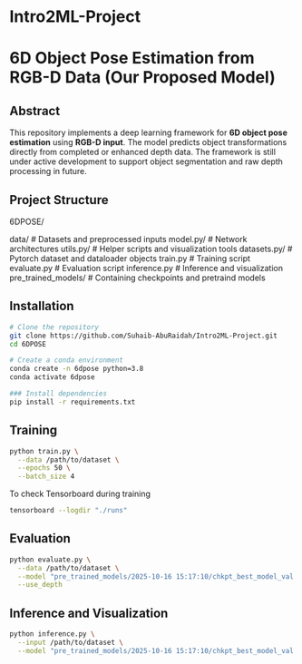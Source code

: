 # Intro2ML-Project

# 6D Object Pose Estimation from RGB-D Data (Our Proposed Model)

## Abstract
This repository implements a deep learning framework for **6D object pose estimation** using **RGB-D input**. The model predicts object transformations directly from completed or enhanced depth data. The framework is still under active development to support object segmentation and raw depth processing in future.

## Project Structure

6DPOSE/

 data/ # Datasets and preprocessed inputs
 model.py/ # Network architectures
 utils.py/ # Helper scripts and visualization tools
 datasets.py/ # Pytorch dataset and dataloader objects
 train.py # Training script
 evaluate.py # Evaluation script
 inference.py # Inference and visualization
 pre_trained_models/ # Containing checkpoints and pretraind models

## Installation
```bash
# Clone the repository
git clone https://github.com/Suhaib-AbuRaidah/Intro2ML-Project.git
cd 6DPOSE

# Create a conda environment
conda create -n 6dpose python=3.8
conda activate 6dpose

### Install dependencies
pip install -r requirements.txt
```
## Training
```bash
python train.py \
  --data /path/to/dataset \
  --epochs 50 \
  --batch_size 4
```
To check Tensorboard during training
``` bash
tensorboard --logdir "./runs"
```
## Evaluation
```bash
python evaluate.py \
  --data /path/to/dataset \
  --model "pre_trained_models/2025-10-16 15:17:10/chkpt_best_model_val.pth"\
  --use_depth
```
## Inference and Visualization
``` bash
python inference.py \
  --input /path/to/dataset \
  --model "pre_trained_models/2025-10-16 15:17:10/chkpt_best_model_val.pth" \
```

